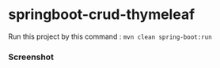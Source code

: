 # springboot-crud-thymeleaf

Run this project by this command : `mvn clean spring-boot:run`

### Screenshot


